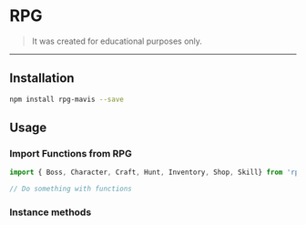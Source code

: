 
# RPG

> It was created for educational purposes only.
---

## Installation

```bash
npm install rpg-mavis --save
```

## Usage

### Import Functions from RPG

```js
import { Boss, Character, Craft, Hunt, Inventory, Shop, Skill} from 'rpg-mavis';

// Do something with functions

```

### Instance methods
